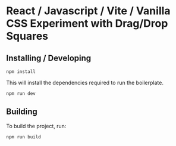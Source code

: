 # React / Javascript / Vite / Vanilla CSS Experiment with Drag/Drop Squares

## Installing / Developing

```shell
npm install
```

This will install the dependencies required to run the boilerplate.

```shell
npm run dev
```

## Building

To build the project, run:

```shell
npm run build
```

